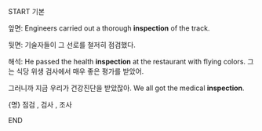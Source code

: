 START
기본

앞면:
Engineers carried out a thorough **inspection** of the track. 

뒷면:
기술자들이 그 선로를 철저히 점검했다.

해석:
He passed the health **inspection** at the restaurant with flying colors.
그는 식당 위생 검사에서 매우 좋은 평가를 받았어.

그러니까 지금 우리가 건강진단을 받았잖아.
We all got the medical **inspection**.

{명} 점검 , 검사 , 조사
<!--ID: 1742872277838-->
END
